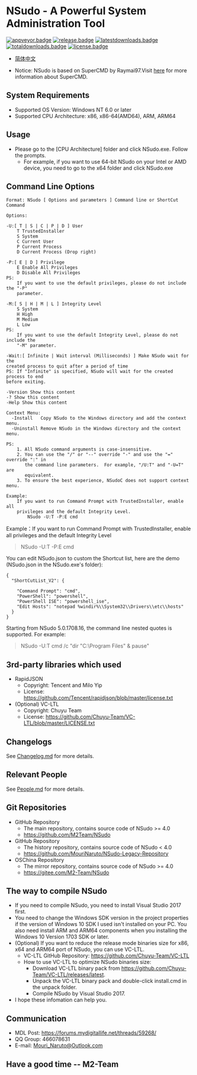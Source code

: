 ﻿# NSudo - A Powerful System Administration Tool

[![appveyor.badge]][appveyor.link] 
[![release.badge]][release.link]
[![latestdownloads.badge]][latestdownloads.link]
[![totaldownloads.badge]][totaldownloads.link]
[![license.badge]][license.link]

- [简体中文](自述.md)

- Notice: NSudo is based on SuperCMD by Raymai97.Visit 
  [here](http://bbs.pcbeta.com/viewthread-1508863-1-1.html "here") for more 
  information about SuperCMD.

## System Requirements
- Supported OS Version: Windows NT 6.0 or later
- Supported CPU Architecture: x86, x86-64(AMD64), ARM, ARM64

## Usage
- Please go to the [CPU Architecture] folder and click NSudo.exe. Follow the 
  prompts.
  - For example, if you want to use 64-bit NSudo on your Intel or AMD device,
    you need to go to the x64 folder and click NSudo.exe

## Command Line Options
```
Format: NSudo [ Options and parameters ] Command line or ShortCut Command

Options:

-U:[ T | S | C | P | D ] User
    T TrustedInstaller
    S System
    C Current User
    P Current Process
    D Current Process (Drop right)

-P:[ E | D ] Privilege
    E Enable All Privileges
    D Disable All Privileges
PS:
    If you want to use the default privileges, please do not include the "-P"
    parameter.

-M:[ S | H | M | L ] Integrity Level
    S System
    H High
    M Medium
    L Low
PS:
    If you want to use the default Integrity Level, please do not include the 
    "-M" parameter.

-Wait:[ Infinite | Wait interval (Milliseconds) ] Make NSudo wait for the 
created process to quit after a period of time
PS: If "Infinite" is specified, NSudo will wait for the created process to end 
before exiting.

-Version Show this content
-? Show this content
-Help Show this content

Context Menu:
  -Install   Copy NSudo to the Windows directory and add the context menu.
  -Uninstall Remove NSudo in the Windows directory and the context menu. 

PS:
    1. All NSudo command arguments is case-insensitive.
    2. You can use the "/" or "--" override "-" and use the "=" override ":" in
       the command line parameters.  For example, "/U:T" and "-U=T" are 
       equivalent.
    3. To ensure the best experience, NSudoC does not support context menu.

Example:
    If you want to run Command Prompt with TrustedInstaller, enable all 
    privileges and the default Integrity Level.
        NSudo -U:T -P:E cmd
```
Example：If you want to run Command Prompt with TrustedInstaller, enable all 
privileges and the default Integrity Level
> NSudo -U:T -P:E cmd

You can edit NSudo.json to custom the Shortcut list, here are the demo 
(NSudo.json in the NSudo.exe's folder):
```
{
  "ShortCutList_V2": {

    "Command Prompt": "cmd",
    "PowerShell": "powershell",
    "PowerShell ISE": "powershell_ise",
    "Edit Hosts": "notepad %windir%\\System32\\Drivers\\etc\\hosts"
  }
}
```
Starting from NSudo 5.0.1708.16, the command line nested quotes is supported. 
For example: 
> NSudo -U:T cmd /c "dir "C:\Program Files" & pause"

## 3rd-party libraries which used
- RapidJSON
  - Copyright: Tencent and Milo Yip
  - License: https://github.com/Tencent/rapidjson/blob/master/license.txt
- (Optional) VC-LTL
  - Copyright: Chuyu Team
  - License: https://github.com/Chuyu-Team/VC-LTL/blob/master/LICENSE.txt

## Changelogs
See [Changelog.md](Changelog.md) for more details.

## Relevant People 
See [People.md](People.md) for more details.

## Git Repositories
- GitHub Repository
  - The main repository, contains source code of NSudo >= 4.0
  - https://github.com/M2Team/NSudo
- GitHub Repository 
  - The history repository, contains source code of NSudo < 4.0
  - https://github.com/MouriNaruto/NSudo-Legacy-Repository
- OSChina Repository 
  - The mirror repository, contains source code of NSudo >= 4.0
  - https://gitee.com/M2-Team/NSudo

## The way to compile NSudo
- If you need to compile NSudo, you need to install Visual Studio 2017 first.
- You need to change the Windows SDK version in the project properties if the 
  version of Windows 10 SDK I used isn't installed on your PC. You also need 
  install ARM and ARM64 components when you installing the Windows 10 Version 
  1703 SDK or later.
- (Optional) If you want to reduce the release mode binaries size for x86, x64
  and ARM64 port of NSudo, you can use VC-LTL.
  - VC-LTL GitHub Repository: https://github.com/Chuyu-Team/VC-LTL
  - How to use VC-LTL to optimize NSudo binaries size:
    - Download VC-LTL binary pack from 
	  https://github.com/Chuyu-Team/VC-LTL/releases/latest.
    - Unpack the VC-LTL binary pack and double-click install.cmd in the unpack
	  folder.
    - Compile NSudo by Visual Studio 2017.
- I hope these infomation can help you.

## Communication
- MDL Post: https://forums.mydigitallife.net/threads/59268/
- QQ Group: 466078631
- E-mail: Mouri_Naruto@Outlook.com

## Have a good time -- M2-Team

[appveyor.badge]: https://ci.appveyor.com/api/projects/status/github/M2Team/NSudo?branch=master&svg=true
[appveyor.link]: https://ci.appveyor.com/project/MouriNaruto/nsudo
[release.badge]: https://img.shields.io/github/release/M2Team/NSudo.svg
[release.link]: https://github.com/M2Team/NSudo/releases/latest
[latestdownloads.badge]: https://img.shields.io/github/downloads/M2Team/NSudo/latest/total.svg
[latestdownloads.link]: https://github.com/M2Team/NSudo/releases/latest
[totaldownloads.badge]: https://img.shields.io/github/downloads/M2Team/NSudo/total.svg
[totaldownloads.link]: https://github.com/M2Team/NSudo/releases
[license.badge]: https://img.shields.io/github/license/M2Team/NSudo.svg
[license.link]: LICENSE
